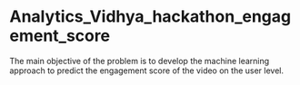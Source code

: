# Analytics_Vidhya_hackathon_engagement_score
The main objective of the problem is to develop the machine learning approach to predict the engagement score of the video on the user level.
